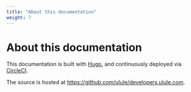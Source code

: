 ```yaml
---
title: "About this documentation"
weight: 7
---
```


# About this documentation

This documentation is built with [Hugo](https://gohugo.io/), and continuously deployed via [CircleCI](https://circleci.com/).

The source is hosted at https://github.com/ulule/developers.ulule.com.
